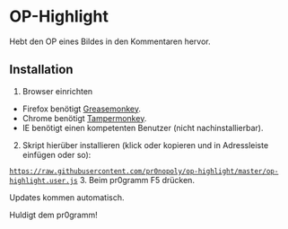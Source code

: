# OP-Highlight


Hebt den OP eines Bildes in den Kommentaren hervor.

## Installation
1. Browser einrichten
  - Firefox benötigt [Greasemonkey](https://addons.mozilla.org/de/firefox/addon/greasemonkey/).
  - Chrome benötigt [Tampermonkey](https://chrome.google.com/webstore/detail/tampermonkey/dhdgffkkebhmkfjojejmpbldmpobfkfo?hl=de).
  - IE benötigt einen kompetenten Benutzer (nicht nachinstallierbar).
2. Skript hierüber installieren (klick oder kopieren und in Adressleiste einfügen oder so):

  [`https://raw.githubusercontent.com/pr0nopoly/op-highlight/master/op-highlight.user.js`](https://raw.githubusercontent.com/pr0nopoly/op-highlight/master/op-highlight.user.js)
3. Beim pr0gramm F5 drücken.

Updates kommen automatisch.

Huldigt dem pr0gramm!
